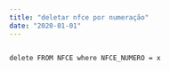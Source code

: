 ```yaml
---
title: "deletar nfce por numeração"
date: "2020-01-01"
---
```


<code>
delete FROM NFCE where NFCE_NUMERO = x
</code>
